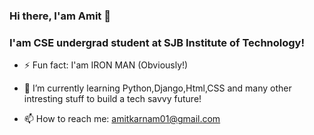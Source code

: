 ### Hi there, I'am Amit  👋

<!--
**AmitKarnam/AmitKarnam** is a ✨ _special_ ✨ repository because its `README.md` (this file) appears on your GitHub profile. -->

### I'am CSE undergrad student at SJB Institute of Technology! 

- ⚡ Fun fact: I'am IRON MAN (Obviously!)

- 🌱 I’m currently learning Python,Django,Html,CSS and many other intresting stuff to build a tech savvy future!

- 📫 How to reach me: amitkarnam01@gmail.com


